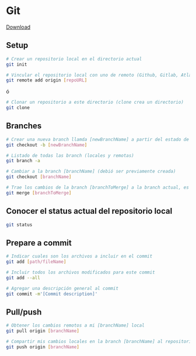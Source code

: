 # Git
[Download](https://git-scm.com/downloads)

## Setup

```bash
# Crear un repositorio local en el directorio actual
git init  

# Vincular el repositorio local con uno de remoto (Github, Gitlab, Atlassian...)
git remote add origin [repoURL]     
```
ó
```bash
# Clonar un repositorio a este directorio (clone crea un directorio)
git clone
```

## Branches

```bash
# Crear una nueva branch llamda [newBranchName] a partir del estado de la branch actual 
git checkout -b [newBranchName]

# Listado de todas las branch (locales y remotas)
git branch -a

# Cambiar a la branch [branchName] (debió ser previamente creada)
git checkout [branchName]

# Trae los cambios de la branch [branchToMerge] a la branch actual, es decir, la branch actual va a tener los cambios de [branchToMerge]
git merge [branchToMerge]
```

## Conocer el status actual del repositorio local
```bash
git status
```

## Prepare a commit
```bash
# Indicar cuales son los archivos a incluir en el commit
git add [path/fileName]

# Incluir todos los archivos modificados para este commit
git add --all

# Agregar una descripción general al commit
git commit -m'[Commit description]'
```

## Pull/push
```bash
# Obtener los cambios remotos a mi [branchName] local
git pull origin [branchName]

# Compartir mis cambios locales en la branch [branchName] al repositorio remoto
git push origin [branchName]
```


